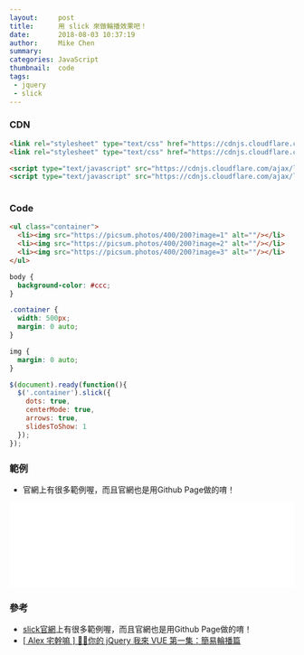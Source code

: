 ```yaml
---
layout:     post
title:      用 slick 來做輪播效果吧！
date:       2018-08-03 10:37:19
author:     Mike Chen
summary:    
categories: JavaScript
thumbnail:  code
tags:
 - jquery
 - slick
---
```


### CDN

```html
<link rel="stylesheet" type="text/css" href="https://cdnjs.cloudflare.com/ajax/libs/slick-carousel/1.9.0/slick.min.css"/>
<link rel="stylesheet" type="text/css" href="https://cdnjs.cloudflare.com/ajax/libs/slick-carousel/1.9.0/slick-theme.min.css"/>

<script type="text/javascript" src="https://cdnjs.cloudflare.com/ajax/libs/jquery/3.3.1/jquery.min.js"></script>
<script type="text/javascript" src="https://cdnjs.cloudflare.com/ajax/libs/slick-carousel/1.9.0/slick.min.js"></script>
				
```

### Code

```html
<ul class="container">
  <li><img src="https://picsum.photos/400/200?image=1" alt=""/></li>
  <li><img src="https://picsum.photos/400/200?image=2" alt=""/></li>
  <li><img src="https://picsum.photos/400/200?image=3" alt=""/></li>
</ul>
```

```css
body {
  background-color: #ccc;
}

.container {
  width: 500px;
  margin: 0 auto;
}

img {
  margin: 0 auto;
}

```

```javascript
$(document).ready(function(){
  $('.container').slick({
    dots: true,
    centerMode: true,
    arrows: true,
    slidesToShow: 1  
  });  
});
```

### 範例
* 官網上有很多範例喔，而且官網也是用Github Page做的唷！

<div class="iframe-rwd">
    <iframe scrolling='no' title='slick sample' src='//codepen.io/mikechen2017/embed/MBGNQB/?height=265&theme-id=0&default-tab=html,result&embed-version=2' frameborder='no' allowtransparency='true' allowfullscreen='true' style='width: 100%;'>See the Pen <a href='https://codepen.io/mikechen2017/pen/MBGNQB/'>slick sample</a> by Mike Chen (<a href='https://codepen.io/mikechen2017'>@mikechen2017</a>) on <a href='https://codepen.io'>CodePen</a>.
</iframe>
</div>


### 參考
* [slick官網](http://kenwheeler.github.io/slick/)上有很多範例喔，而且官網也是用Github Page做的唷！
* [[ Alex 宅幹嘛 ] 👨‍💻你的 jQuery 我來 VUE 第一集：簡易輪播篇](https://www.youtube.com/watch?v=2iclZL9SUqA)